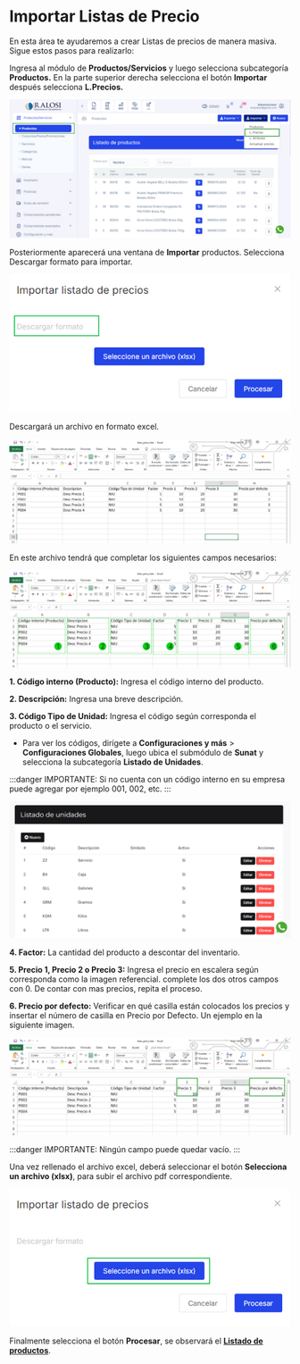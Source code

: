 # Importar Listas de Precio

En esta área te ayudaremos a crear Listas de precios de manera masiva. Sigue estos pasos para realizarlo:

Ingresa al módulo de **Productos/Servicios** y luego selecciona subcategoría **Productos.** En la parte superior derecha selecciona el botón **Importar** después selecciona **L.Precios.**

![Alt text](img/Listas-de-Precio-Importar-Masivamente_01.jpg)

Posteriormente aparecerá una ventana de **Importar** productos. Selecciona Descargar formato para importar.

![Alt text](img/Listas-de-Precio-Importar-Masivamente_02.jpg)

Descargará un archivo en formato excel.

![Alt text](img/Listas-de-Precio-Importar-Masivamente_03.jpg)

En este archivo tendrá que completar los siguientes campos necesarios:

![Alt text](img/Listas-de-Precio-Importar-Masivamente_04.jpg)

**1.  Código interno (Producto):** Ingresa el código interno del producto.

**2.  Descripción:** Ingresa una breve descripción.

**3.  Código Tipo de Unidad:** Ingresa el código según corresponda el producto o el servicio.
- Para ver los códigos, dirígete a **Configuraciones y más** > **Configuraciones Globales**, luego ubica el submódulo de **Sunat** y selecciona la subcategoría **Listado de Unidades**.

:::danger IMPORTANTE:
Si no cuenta con un código interno en su empresa puede agregar por ejemplo 001, 002, etc.
:::

![Alt text](img/Importar-masivamente_05.jpg)

**4.  Factor:** La cantidad del producto a descontar del inventario.

**5.  Precio 1, Precio 2 o  Precio 3:** Ingresa el precio en escalera según corresponda como la imagen referencial. complete los dos otros campos con 0. De contar con mas precios, repita el proceso.

**6.  Precio por defecto:** Verificar en qué casilla están colocados los precios y insertar el número de casilla en Precio por Defecto. Un ejemplo en la siguiente imagen.

![Alt text](img/Listas-de-Precio-Importar-Masivamente_06.jpg)

:::danger IMPORTANTE:
Ningún campo puede quedar vacío.
:::

Una vez rellenado el archivo excel, deberá seleccionar el botón **Selecciona un archivo (xlsx)**, para subir el archivo pdf correspondiente.

![Alt text](img/Listas-de-Precio-Importar-Masivamente_07.jpg)

Finalmente selecciona el botón **Procesar**, se observará el **[Listado de productos](https://fastura.github.io/documentacion/productos-servicios/Productos-Listas-de-Precio-Importar-Masivamente)**.
